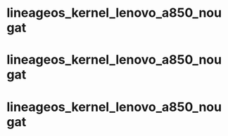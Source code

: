 # lineageos_kernel_lenovo_a850_nougat
# lineageos_kernel_lenovo_a850_nougat
# lineageos_kernel_lenovo_a850_nougat
